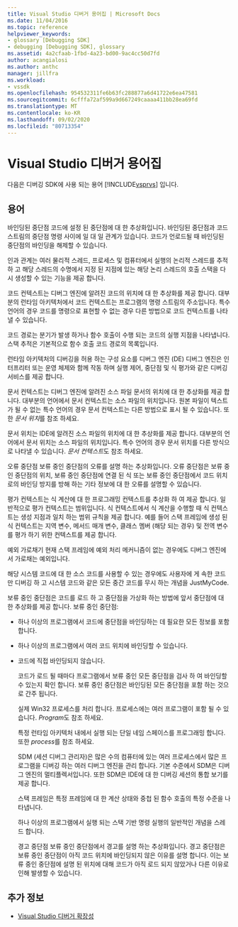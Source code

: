 ```yaml
---
title: Visual Studio 디버거 용어집 | Microsoft Docs
ms.date: 11/04/2016
ms.topic: reference
helpviewer_keywords:
- glossary [Debugging SDK]
- debugging [Debugging SDK], glossary
ms.assetid: 4a2cfaab-1fbd-4a23-bd00-9ac4cc50d7fd
author: acangialosi
ms.author: anthc
manager: jillfra
ms.workload:
- vssdk
ms.openlocfilehash: 954532311fe6b63fc288877a6d41722e6ea47581
ms.sourcegitcommit: 6cfffa72af599a9d667249caaaa411bb28ea69fd
ms.translationtype: MT
ms.contentlocale: ko-KR
ms.lasthandoff: 09/02/2020
ms.locfileid: "80713354"
---
```

# <a name="visual-studio-debugger-glossary"></a>Visual Studio 디버거 용어집
다음은 디버깅 SDK에 사용 되는 용어 [!INCLUDE[vsprvs](../../../code-quality/includes/vsprvs_md.md)] 입니다.

## <a name="terms"></a>용어
 바인딩된 중단점 코드에 설정 된 중단점에 대 한 추상화입니다. 바인딩된 중단점과 코드 스트림의 중단점 명령 사이에 일 대 일 관계가 있습니다. 코드가 언로드될 때 바인딩된 중단점의 바인딩을 해제할 수 있습니다.

 인과 관계는 여러 물리적 스레드, 프로세스 및 컴퓨터에서 실행의 논리적 스레드를 추적 하 고 해당 스레드의 수명에서 지정 된 지점에 있는 해당 논리 스레드의 호출 스택을 다시 생성할 수 있는 기능을 제공 합니다.

 코드 컨텍스트는 디버그 엔진에 알려진 코드의 위치에 대 한 추상화를 제공 합니다. 대부분의 런타임 아키텍처에서 코드 컨텍스트는 프로그램의 명령 스트림의 주소입니다. 특수 언어의 경우 코드를 명령으로 표현할 수 없는 경우 다른 방법으로 코드 컨텍스트를 나타낼 수 있습니다.

 코드 경로는 분기가 발생 하거나 함수 호출이 수행 되는 코드의 실행 지점을 나타냅니다. 스택 추적은 기본적으로 함수 호출 코드 경로의 목록입니다.

 런타임 아키텍처의 디버깅을 허용 하는 구성 요소를 디버그 엔진 (DE) 디버그 엔진은 인터프리터 또는 운영 체제와 함께 작동 하며 실행 제어, 중단점 및 식 평가와 같은 디버깅 서비스를 제공 합니다.

 문서 컨텍스트는 디버그 엔진에 알려진 소스 파일 문서의 위치에 대 한 추상화를 제공 합니다. 대부분의 언어에서 문서 컨텍스트는 소스 파일의 위치입니다. 원본 파일이 텍스트가 될 수 없는 특수 언어의 경우 문서 컨텍스트는 다른 방법으로 표시 될 수 있습니다. 또한 *문서 위치*를 참조 하세요.

 문서 위치는 IDE에 알려진 소스 파일의 위치에 대 한 추상화를 제공 합니다. 대부분의 언어에서 문서 위치는 소스 파일의 위치입니다. 특수 언어의 경우 문서 위치를 다른 방식으로 나타낼 수 있습니다. *문서 컨텍스트*도 참조 하세요.

 오류 중단점 보류 중인 중단점의 오류를 설명 하는 추상화입니다. 오류 중단점은 보류 중인 중단점의 위치, 보류 중인 중단점에 연결 된 식 또는 보류 중인 중단점에서 코드 위치로의 바인딩 방지를 방해 하는 기타 정보에 대 한 오류를 설명할 수 있습니다.

 평가 컨텍스트는 식 계산에 대 한 프로그래밍 컨텍스트를 추상화 하 여 제공 합니다. 일반적으로 평가 컨텍스트는 범위입니다. 식 컨텍스트에서 식 계산을 수행할 때 식 컨텍스트는 생성 지점과 일치 하는 범위 규칙을 제공 합니다. 예를 들어 스택 프레임에 생성 된 식 컨텍스트는 지역 변수, 메서드 매개 변수, 클래스 멤버 (해당 되는 경우) 및 전역 변수를 평가 하기 위한 컨텍스트를 제공 합니다.

 예외 가로채기 현재 스택 프레임에 예외 처리 메커니즘이 없는 경우에도 디버그 엔진에서 가로채는 예외입니다.

 해당 시스템 코드에 대 한 소스 코드를 사용할 수 있는 경우에도 사용자에 게 속한 코드만 디버깅 하 고 시스템 코드와 같은 모든 중간 코드를 무시 하는 개념을 JustMyCode.

 보류 중인 중단점은 코드를 로드 하 고 중단점을 가상화 하는 방법에 앞서 중단점에 대 한 추상화를 제공 합니다. 보류 중인 중단점:

- 하나 이상의 프로그램에서 코드에 중단점을 바인딩하는 데 필요한 모든 정보를 포함 합니다.

- 하나 이상의 프로그램에서 여러 코드 위치에 바인딩할 수 있습니다.

- 코드에 직접 바인딩되지 않습니다.

  코드가 로드 될 때마다 프로그램에서 보류 중인 모든 중단점을 검사 하 여 바인딩할 수 있는지 확인 합니다. 보류 중인 중단점은 바인딩된 모든 중단점을 포함 하는 것으로 간주 됩니다.

  실제 Win32 프로세스를 처리 합니다. 프로세스에는 여러 프로그램이 포함 될 수 있습니다. *Program*도 참조 하세요.

  특정 런타임 아키텍처 내에서 실행 되는 단일 네임 스페이스를 프로그래밍 합니다. 또한 *process*를 참조 하세요.

  SDM (세션 디버그 관리자)은 많은 수의 컴퓨터에 있는 여러 프로세스에서 많은 프로그램을 디버깅 하는 여러 디버그 엔진을 관리 합니다. 기본 수준에서 SDM은 디버그 엔진의 멀티플렉서입니다. 또한 SDM은 IDE에 대 한 디버깅 세션의 통합 보기를 제공 합니다.

  스택 프레임은 특정 프레임에 대 한 계산 상태와 중첩 된 함수 호출의 특정 수준을 나타냅니다.

  하나 이상의 프로그램에서 실행 되는 스택 기반 명령 실행의 일반적인 개념을 스레드 합니다.

  경고 중단점 보류 중인 중단점에서 경고를 설명 하는 추상화입니다. 경고 중단점은 보류 중인 중단점이 아직 코드 위치에 바인딩되지 않은 이유를 설명 합니다. 이는 보류 중인 중단점에 설명 된 위치에 대해 코드가 아직 로드 되지 않았거나 다른 이유로 인해 발생할 수 있습니다.

## <a name="see-also"></a>추가 정보
- [Visual Studio 디버거 확장성](../../../extensibility/debugger/visual-studio-debugger-extensibility.md)
